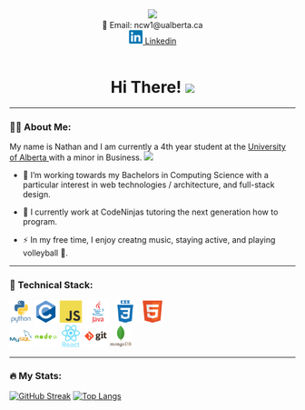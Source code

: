 <div id="header" align="center">
  <img src="https://media.giphy.com/media/M9gbBd9nbDrOTu1Mqx/giphy.gif" width="100"/>
  
  <div id="badges">
    <div>📧 Email: ncw1@ualberta.ca </div>
    <div>
      <a href="https://www.linkedin.com/in/nathanwong780/"> 
      <img src="https://raw.githubusercontent.com/devicons/devicon/1119b9f84c0290e0f0b38982099a2bd027a48bf1/icons/linkedin/linkedin-original.svg" width=25         height=25>   Linkedin</a>
    </div>

  </div>

  <img src="https://komarev.com/ghpvc/?username=Eoljjang&style=flat-square&color=blue" alt=""/>

  <h1>
  Hi There!
  <img src="https://media.giphy.com/media/hvRJCLFzcasrR4ia7z/giphy.gif" width="30px"/>
  </h1>
  
</div>



---

### 👨‍💻 About Me: 
My name is Nathan and I am currently a 4th year student at the <a href="https://www.ualberta.ca/index.html"> University of Alberta </a> with a minor in Business. <img src="https://media.giphy.com/media/WUlplcMpOCEmTGBtBW/giphy.gif" width="30">

- :telescope: I’m working towards my Bachelors in Computing Science with a particular interest in web technologies / architecture, and full-stack design.

- :seedling: I currently work at CodeNinjas tutoring the next generation how to program.

- :zap: In my free time, I enjoy creatng music, staying active, and playing volleyball 🏐.

---

### 📑 Technical Stack: 
<div>
  <img src="https://raw.githubusercontent.com/devicons/devicon/1119b9f84c0290e0f0b38982099a2bd027a48bf1/icons/python/python-original-wordmark.svg" title="Python" **alt="Python" width="40" height="40"/>
  <img src="https://raw.githubusercontent.com/devicons/devicon/1119b9f84c0290e0f0b38982099a2bd027a48bf1/icons/c/c-original.svg" title="C" **alt="C" width="40" height="40"/>
  <img src="https://github.com/devicons/devicon/blob/master/icons/javascript/javascript-original.svg" title="JavaScript" alt="JavaScript" width="40" height="40"/>&nbsp;
  <img src="https://github.com/devicons/devicon/blob/master/icons/java/java-original-wordmark.svg" title="Java" alt="Java" width="40" height="40"/>&nbsp;
  <img src="https://github.com/devicons/devicon/blob/master/icons/css3/css3-plain-wordmark.svg"  title="CSS3" alt="CSS" width="40" height="40"/>&nbsp;
  <img src="https://github.com/devicons/devicon/blob/master/icons/html5/html5-original.svg" title="HTML5" alt="HTML" width="40" height="40"/>&nbsp;
  
</div>

<div>
  <img src="https://raw.githubusercontent.com/devicons/devicon/1119b9f84c0290e0f0b38982099a2bd027a48bf1/icons/mysql/mysql-original-wordmark.svg" title="mySQL" **alt="mySQL" width="40" height="40"/>
  <img src="https://raw.githubusercontent.com/devicons/devicon/1119b9f84c0290e0f0b38982099a2bd027a48bf1/icons/nodejs/nodejs-plain-wordmark.svg" title="node" **alt="node" width="40" height="40"/>
  <img src="https://raw.githubusercontent.com/devicons/devicon/1119b9f84c0290e0f0b38982099a2bd027a48bf1/icons/react/react-original-wordmark.svg"title="react" **alt="react" width="40" height="40"/>
  <img src="https://raw.githubusercontent.com/devicons/devicon/1119b9f84c0290e0f0b38982099a2bd027a48bf1/icons/git/git-original-wordmark.svg"title="git" **alt="git"height="40" width="40"/>
  <img src="https://raw.githubusercontent.com/devicons/devicon/1119b9f84c0290e0f0b38982099a2bd027a48bf1/icons/mongodb/mongodb-original-wordmark.svg"title="mongo" **alt="mongo" width="40" height="40"/>
</div>

---

### :fire: My Stats:
[![GitHub Streak](http://github-readme-streak-stats.herokuapp.com?user=Eoljjang&theme=tokyonight&card_width=1000)](https://git.io/streak-stats)
[![Top Langs](https://github-readme-stats.vercel.app/api/top-langs/?username=Eoljjang&layout=compact&theme=tokyonight)](https://github.com/anuraghazra/github-readme-stats)


